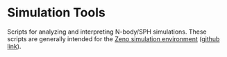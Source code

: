 # Simulation Tools

Scripts for analyzing and interpreting N-body/SPH simulations.
These scripts are generally intended for the [Zeno simulation environment](http://www.ifa.hawaii.edu/faculty/barnes/zeno/) ([github link](https://github.com/joshuabarnes/zeno)).
